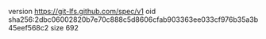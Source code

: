 version https://git-lfs.github.com/spec/v1
oid sha256:2dbc06002820b7e70c888c5d8606cfab903363ee033cf976b35a3b45eef568c2
size 692
